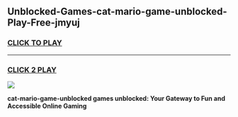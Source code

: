 
## Unblocked-Games-cat-mario-game-unblocked-Play-Free-jmyuj
<h3>
<a href="https://premium76.site?title=cat-mario-game-unblocked&ref=18A1">CLICK TO PLAY</a></h3>
<hr>

<h3>
<a href="https://premium76.site?title=cat-mario-game-unblocked&ref=18A1">CLICK 2 PLAY</a>
  
</h3>

<a href="https://premium76.site?title=cat-mario-game-unblocked&ref=18A1"><img src="https://clearcache.store/games.png"></a>


**cat-mario-game-unblocked games unblocked: Your Gateway to Fun and Accessible Online Gaming**
